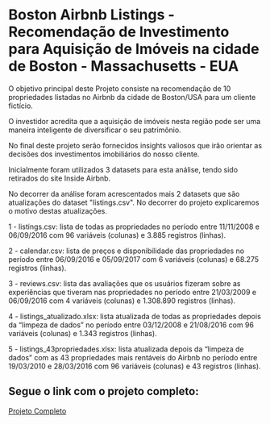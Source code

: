 # Boston Airbnb Listings - Recomendação de Investimento para Aquisição de Imóveis na cidade de Boston - Massachusetts - EUA
O objetivo principal deste Projeto consiste na recomendação de 10 propriedades listadas no Airbnb da cidade de Boston/USA para um cliente fictício.

O investidor acredita que a aquisição de imóveis nesta região pode ser uma maneira inteligente de diversificar o seu patrimônio.

No final deste projeto serão fornecidos insights valiosos que irão orientar as decisões dos investimentos imobiliários  do nosso cliente.

Inicialmente foram utilizados 3 datasets para esta análise, tendo sido retirados do site Inside Airbnb.

No decorrer da análise foram acrescentados mais 2 datasets que são atualizações do dataset "listings.csv". No decorrer do projeto explicaremos o motivo destas atualizações.

1 - listings.csv: lista de todas as propriedades no período entre 11/11/2008 e 06/09/2016 com 96 variáveis (colunas) e 3.885 registros (linhas).

2 - calendar.csv: lista de preços e disponibilidade das propriedades no período entre 06/09/2016 e 05/09/2017 com 6 variáveis (colunas) e 68.275 registros (linhas).

3 - reviews.csv: lista das avaliações que os usuários fizeram sobre as experiências que tiveram nas propriedades no período entre 21/03/2009 e 06/09/2016 com 4 variáveis (colunas) e 1.308.890 registros (linhas).

4 - listings_atualizado.xlsx: lista atualizada de todas as propriedades depois da “limpeza de dados” no período entre 03/12/2008 e 21/08/2016 com 96 variáveis (colunas) e 1.343 registros (linhas).

5 - listings_43propriedades.xlsx: lista atualizada depois da “limpeza de dados” com as 43 propriedades mais rentáveis do Airbnb no período entre 19/03/2010 e 28/03/2016 com 96 variáveis (colunas) e 43 registros (linhas).

## Segue o link com o projeto completo:
[Projeto Completo](https://bit.ly/projetoAirbnbBoston)
